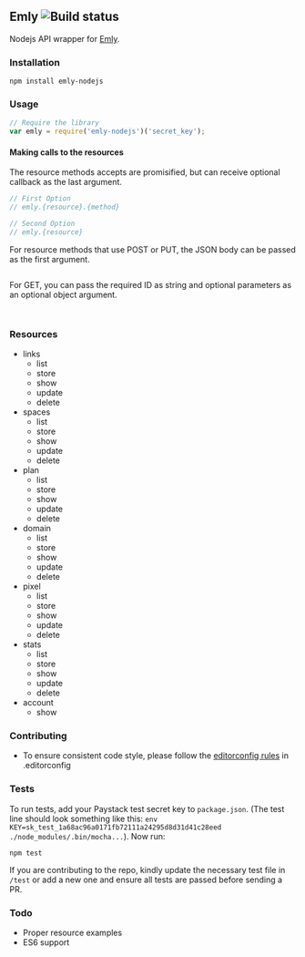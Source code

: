## Emly ![Build status](https://travis-ci.org/theslyone/node-paystack.svg?branch=master)

Nodejs API wrapper for [Emly](https://emly.cc/).

### Installation

```
npm install emly-nodejs
```

### Usage

```js
// Require the library
var emly = require('emly-nodejs')('secret_key');
```

#### Making calls to the resources
The resource methods accepts are promisified, but can receive optional callback as the last argument.

```js
// First Option
// emly.{resource}.{method}

```
```js
// Second Option
// emly.{resource}
```



For resource methods that use POST or PUT, the JSON body can be passed as the first argument.

```js

```

For GET, you can pass the required ID as string and optional parameters as an optional object argument.

```js

```

```js

```

### Resources

- links
  - list
  - store
  - show
  - update
  - delete
- spaces
  - list
  - store
  - show
  - update
  - delete
- plan
  - list
  - store
  - show
  - update
  - delete
- domain
  - list
  - store
  - show
  - update
  - delete
- pixel
  - list
  - store
  - show
  - update
  - delete
- stats
  - list
  - store
  - show
  - update
  - delete
- account
  - show
  


### Contributing
- To ensure consistent code style, please follow the [editorconfig rules](http://obem.be/2015/06/01/a-quick-note-on-editorconfig.html) in .editorconfig

### Tests

To run tests, add your Paystack test secret key to `package.json`. (The test line should look something like this: `env KEY=sk_test_1a68ac96a0171fb72111a24295d8d31d41c28eed ./node_modules/.bin/mocha...`). Now run:

```
npm test
```

If you are contributing to the repo, kindly update the necessary test file in `/test` or add a new one and ensure all tests are passed before sending a PR.

### Todo

- Proper resource examples
- ES6 support
